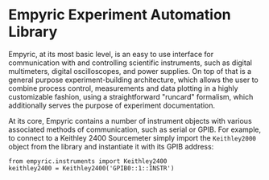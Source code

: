 # Empyric Experiment Automation Library

Empyric, at its most basic level, is an easy to use interface for communication with and controlling scientific instruments, such as digital multimeters, digital oscilloscopes, and power supplies. On top of that is a general purpose experiment-building architecture, which allows the user to combine process control, measurements and data plotting in a highly customizable fashion, using a straightforward "runcard" formalism, which additionally serves the purpose of experiment documentation.

At its core, Empyric contains a number of instrument objects with various associated methods of communication, such as serial or GPIB. For example, to connect to a Keithley 2400 Sourcemeter simply import the `Keithley2000` object from the library and instantiate it with its GPIB address:

```
from empyric.instruments import Keithley2400
keithley2400 = Keithley2400('GPIB0::1::INSTR')
```
